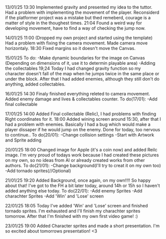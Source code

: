 13/01/25
    13:30
    Implemented gravity and presented my idea to the tuttor. Had a problem with implementing the movement of the player. 
    Reconsiderd if the platformer project was a mistake but thed remeberd, courage is a matter of style in the thoughest times.
    21:04
    Found a weird way for developing movement, have to find a way of checking the jump now.


14/01/25
    11:00
    (Dropped my own project and started using the template)
    Had a problem with fixing the camera movement. Made camera move horizontaly.
    18:30
    Fixed margins so it doesn't move the Canvas.


15/01/25
    To do:
    -Make dynamic boundaries for the image on Canvas (Depending on dimensions of it, use it to determin playable area)
    -Adding the collectables
    19;24
    Today I had changed gravity function so my character doesn't fall of the map when he jumps twice in the same place or under the block.
    After that I had added enemies, although they still don't do anything, added collectables.


16/01/25
    14:30
    Finaly finished everything releted to camera movement.
    Added enemy damage and lives & collectables counter.
    To do(17/01):
    -Add final collectable


17/01/25
    14:00
    Added Final collectable (Relic), I had problems with finding Right coordinates for it.
    18:00
    Added wining screen around 15:30, after that I had a problem with enemies. Basically I had a bug which would make a player dissaper if he would jump on the enemy.
    Done for today, too nervous to continue..
    To do(20/01):
    -Change collision settings
    -Start with Artwork and Sprite adding


20/01/25
    18:00
    Changed image for Apple (it's a coin now) and added Reilc image.
    I'm very proud of todays work because I had created these pictures on my own, so no ideas from AI or already created works from other authors.
    To do(21/01):
    -Change background(I'll try to creat it on my own too)
    -Add tornado sprites(//Optional)


21/01/25
    19:20
    Added Background, once again, on my own!!!!
    So happy about that! I've got to the FH a bit later today, around 14h or 15h so I haven't added anything else today.
    To do(22/01):
    -Add enemy Sprites
    -Add charachter Sprites
    -Add 'Win' and 'Lose' screen


22/01/25
    18:05
    Today I've added 'Win' and 'Lose' screen and finished tornado sprites. I'm exhausted and I'll finish my charachter sprites tomorrow.
    After that I'm finished with my own first video game! :)


23/01/25
    19:00
    Added Character sprites and made a short presentation. I'm so excited about tomorrows presentation! 
    <3
